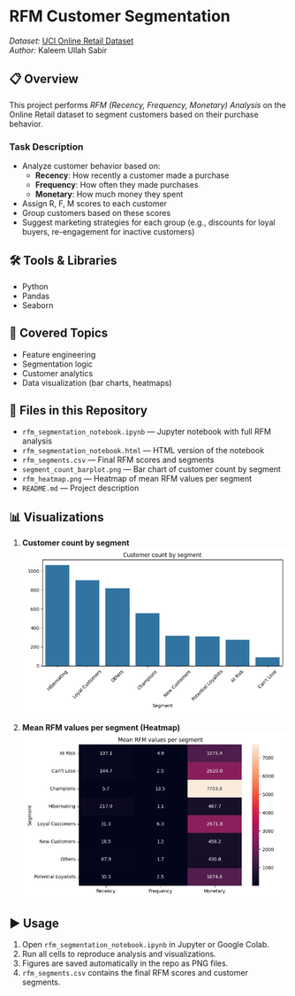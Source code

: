# RFM Customer Segmentation

*Dataset:* [UCI Online Retail Dataset](https://archive.ics.uci.edu/ml/datasets/Online+Retail)  
*Author:* Kaleem Ullah Sabir  

## 📋 Overview
This project performs *RFM (Recency, Frequency, Monetary) Analysis* on the Online Retail dataset to segment customers based on their purchase behavior.

### Task Description
- Analyze customer behavior based on:
  - **Recency**: How recently a customer made a purchase
  - **Frequency**: How often they made purchases
  - **Monetary**: How much money they spent
- Assign R, F, M scores to each customer
- Group customers based on these scores
- Suggest marketing strategies for each group (e.g., discounts for loyal buyers, re-engagement for inactive customers)

## 🛠 Tools & Libraries
- Python  
- Pandas  
- Seaborn  

## 📌 Covered Topics
- Feature engineering  
- Segmentation logic  
- Customer analytics  
- Data visualization (bar charts, heatmaps)

## 📂 Files in this Repository
- `rfm_segmentation_notebook.ipynb` — Jupyter notebook with full RFM analysis  
- `rfm_segmentation_notebook.html` — HTML version of the notebook  
- `rfm_segments.csv` — Final RFM scores and segments  
- `segment_count_barplot.png` — Bar chart of customer count by segment  
- `rfm_heatmap.png` — Heatmap of mean RFM values per segment  
- `README.md` — Project description

## 📊 Visualizations
1. **Customer count by segment**  
   ![Segment Count](segment_count_barplot.png)

2. **Mean RFM values per segment (Heatmap)**  
   ![RFM Heatmap](rfm_heatmap.png)

## ▶ Usage
1. Open `rfm_segmentation_notebook.ipynb` in Jupyter or Google Colab.  
2. Run all cells to reproduce analysis and visualizations.  
3. Figures are saved automatically in the repo as PNG files.  
4. `rfm_segments.csv` contains the final RFM scores and customer segments.
